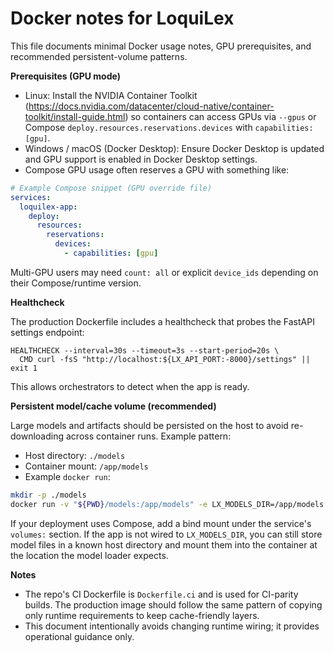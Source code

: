 # Docker notes for LoquiLex

This file documents minimal Docker usage notes, GPU prerequisites, and recommended persistent-volume patterns.

**Prerequisites (GPU mode)**

- Linux: Install the NVIDIA Container Toolkit (https://docs.nvidia.com/datacenter/cloud-native/container-toolkit/install-guide.html) so containers can access GPUs via `--gpus` or Compose `deploy.resources.reservations.devices` with `capabilities: [gpu]`.
- Windows / macOS (Docker Desktop): Ensure Docker Desktop is updated and GPU support is enabled in Docker Desktop settings.
- Compose GPU usage often reserves a GPU with something like:

```yaml
# Example Compose snippet (GPU override file)
services:
  loquilex-app:
    deploy:
      resources:
        reservations:
          devices:
            - capabilities: [gpu]
```

Multi-GPU users may need `count: all` or explicit `device_ids` depending on their Compose/runtime version.

**Healthcheck**

The production Dockerfile includes a healthcheck that probes the FastAPI settings endpoint:

```
HEALTHCHECK --interval=30s --timeout=3s --start-period=20s \
  CMD curl -fsS "http://localhost:${LX_API_PORT:-8000}/settings" || exit 1
```

This allows orchestrators to detect when the app is ready.

**Persistent model/cache volume (recommended)**

Large models and artifacts should be persisted on the host to avoid re-downloading across container runs. Example pattern:

- Host directory: `./models`
- Container mount: `/app/models`
- Example `docker run`:

```bash
mkdir -p ./models
docker run -v "${PWD}/models:/app/models" -e LX_MODELS_DIR=/app/models -p 8000:8000 loquilex:latest
```

If your deployment uses Compose, add a bind mount under the service's `volumes:` section. If the app is not wired to `LX_MODELS_DIR`, you can still store model files in a known host directory and mount them into the container at the location the model loader expects.

**Notes**

- The repo's CI Dockerfile is `Dockerfile.ci` and is used for CI-parity builds. The production image should follow the same pattern of copying only runtime requirements to keep cache-friendly layers.
- This document intentionally avoids changing runtime wiring; it provides operational guidance only.
